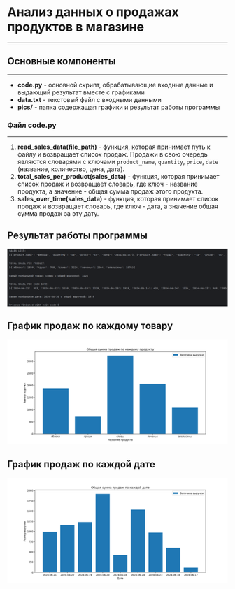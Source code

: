 # Анализ данных о продажах продуктов в магазине
---
## Основные компоненты
---
- **code.py** - основной скрипт, обрабатывающие входные данные и выдающий результат вместе с графиками
- **data.txt** - текстовый файл с входными данными
- **pics/** - папка содержащая графики и результат работы программы

### Файл code.py
---
1. **read_sales_data(file_path)** - функция, которая принимает путь к файлу и возвращает список продаж. Продажи в свою очередь являются словарями с ключами `product_name`, `quantity`, `price`, `date` (название, количество, цена, дата).
2. **total_sales_per_product(sales_data)** - функция, которая принимает список продаж и возвращает словарь, где ключ - название продукта, а значение - общая сумма продаж этого продукта.
3. **sales_over_time(sales_data)** - функция, которая принимает список продаж и возвращает словарь, где ключ - дата, а значение общая сумма продаж за эту дату.

## Результат работы программы
![Image alt](pics/result.png)

## График продаж по каждому товару
![Image alt](pics/products_sales_shedule.png)

## График продаж по каждой дате
![Image alt](pics/dates_sales_shedule.png)
